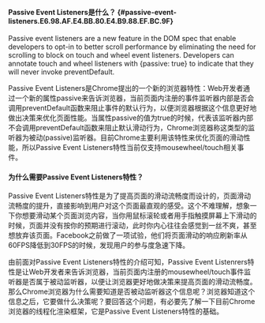 #### Passive Event Listeners是什么？ {#passive-event-listeners.E6.98.AF.E4.BB.80.E4.B9.88.EF.BC.9F}

Passive event listeners are a new feature in the DOM spec that enable developers to opt-in to better scroll performance by eliminating the need for scrolling to block on touch and wheel event listeners. Developers can annotate touch and wheel listeners with {passive: true} to indicate that they will never invoke preventDefault.

Passive Event Listeners是Chrome提出的一个新的浏览器特性：Web开发者通过一个新的属性passive来告诉浏览器，当前页面内注册的事件监听器内部是否会调用preventDefault函数来阻止事件的默认行为，以便浏览器根据这个信息更好地做出决策来优化页面性能。当属性passive的值为true的时候，代表该监听器内部不会调用preventDefault函数来阻止默认滑动行为，Chrome浏览器称这类型的监听器为被动\(passive\)监听器。目前Chrome主要利用该特性来优化页面的滑动性能，所以Passive Event Listeners特性当前仅支持mousewheel/touch相关事件。

#### 为什么需要Passive Event Listeners特性？

Passive Event Listeners特性是为了提高页面的滑动流畅度而设计的，页面滑动流畅度的提升，直接影响到用户对这个页面最直观的感受。这个不难理解，想象一下你想要滑动某个页面浏览内容，当你用鼠标滚轮或者用手指触摸屏幕上下滑动的时候，页面并没有按你的预期进行滚动，此时你内心往往会感觉到一丝不爽，甚至想放弃该页面。Facebook之前做了一项试验，他们将页面滑动的响应刷新率从60FPS降低到30FPS的时候，发现用户的参与度急速下降。

由前面对Passive Event Listeners特性的介绍可知，Passive Event Listenrers特性是让Web开发者来告诉浏览器，当前页面内注册的mousewheel/touch事件监听器是否属于被动监听器，以便让浏览器更好地做决策来提高页面的滑动流畅度。那么Chrome浏览器为什么需要知道是否被动监听器这个信息呢？浏览器知道这个信息之后，它要做什么决策呢？要回答这个问题，有必要先了解一下目前Chrome浏览器的线程化渲染框架，它是Passive Event Listeners特性的基础。

